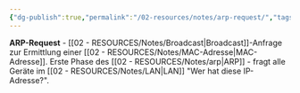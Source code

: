 ```yaml
---
{"dg-publish":true,"permalink":"/02-resources/notes/arp-request/","tags":["arp/anfrage","broadcast/suche"],"noteIcon":"","updated":"2025-08-27T15:03:19.739+02:00"}
---
```



**ARP-Request** - [[02 - RESOURCES/Notes/Broadcast\|Broadcast]]-Anfrage zur Ermittlung einer [[02 - RESOURCES/Notes/MAC-Adresse\|MAC-Adresse]].
Erste Phase des [[02 - RESOURCES/Notes/arp\|ARP]] - fragt alle Geräte im [[02 - RESOURCES/Notes/LAN\|LAN]] "Wer hat diese IP-Adresse?".